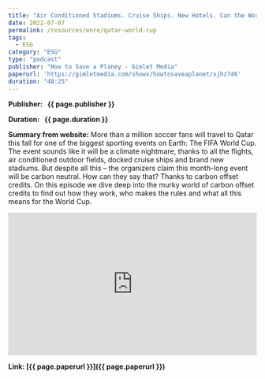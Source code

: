 ```yaml
---
title: "Air Conditioned Stadiums. Cruise Ships. New Hotels. Can the World Cup in Qatar Really Be Carbon Neutral?"
date: 2022-07-07
permalink: /resources/enre/qatar-world-cup
tags:
  - ESG
category: "ESG"
type: "podcast"
publisher: "How to Save a Planey - Gimlet Media"
paperurl: 'https://gimletmedia.com/shows/howtosaveaplanet/xjhz746'
duration: "48:25"
---
```



**<span class="bold-podcast">Publisher: </span>&nbsp;<span class="text-podcast"> {{ page.publisher }}</span>**

**<span class="bold-podcast">Duration: </span>&nbsp;<span class="text-podcast"> {{ page.duration }}</span>**

**<span class="bold-podcast">Summary from website:</span>**
More than a million soccer fans will travel to Qatar this fall for one of the biggest sporting events on Earth: The FIFA World Cup. The event sounds like it will be a climate nightmare, thanks to all the flights, air conditioned outdoor fields, docked cruise ships and brand new stadiums. But despite all this – the organizers claim this month-long event will be carbon neutral. How can they say that? Thanks to carbon offset credits. On this episode we dive deep into the murky world of carbon offset credits to find out how they work, who makes the rules and what all this means for the World Cup.

<iframe src="https://open.spotify.com/embed/episode/6Msfjv021Y6S3Usa1ZupZW" width="100%" height="290" frameborder="0" scrolling="no" title="Air Conditioned Stadiums. Cruise Ships. New Hotels. Can the World Cup in Qatar Really Be Carbon Neutral?"></iframe>



**<span class="small-podcast">Link:</span>&nbsp;<span class="links-podcast">[{{ page.paperurl }}]({{ page.paperurl }})</span>**